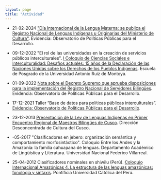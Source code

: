 ```yaml
---
layout: page
title: "Actividad"
---
```


* 21-02-2024    ["Día Internacional de la Lengua Materna: se publica el Registro Nacional de Lenguas Indígenas u Originarias del Ministerio de Cultura"](https://evidencia-pe.com/blog/2024/02/dia-internacional-de-la-lengua-materna-se-publica-el-registro-nacional-de-lenguas-indigenas-u-originarias-del-ministerio-de-cultura/). Evidencia: Observatorio de Políticas Públicas para el Desarrollo.
* 09-12-2022    "El rol de las universidades en la creación de servicios públicos interculturales". [I Coloquio de Ciencias Sociales e Interculturalidad: Desafíos actuales: 15 años de la Declaración de las Naciones Unidas sobre los Derechos de los Pueblos Indígenas](https://www.facebook.com/Posgrado.UARM/photos/a.820694941309202/6051841288194515). Escuela de Posgrado de la Universidad Antonio Ruiz de Montoya. 
* 01-09-2022    [Nota sobre el Decreto Supremo que aprueba disposiciones para la implementación del Registro Nacional de Servidores Bilingües](https://evidencia-pe.com/blog/2022/09/nota-ds/). Evidencia: Observatorio de Políticas Públicas para el Desarrollo.

* 17-12-2021    Taller “Base de datos para políticas públicas interculturales”. [Evidencia: Observatorio de Políticas Públicas para el Desarrollo](https://evidencia-pe.com).
* 23-12-2013    [Presentación de la Ley de Lenguas Indígenas en Primer Encuentro Regional de Maestros Bilingües de Cusco](https://andina.pe/agencia/noticia-presentan-ley-lenguas-indigenas-encuentro-maestros-biling%C3%BCes-cusco-487846.aspx). Dirección Desconcentrada de Cultura del Cusco.
* -05-2017      "Clasificadores en jebero: organización semántica y comportamiento morfosintáctico". Coloquio Entre los Andes y la Amazonía: la familia cahuapana de lenguas. Departamento Académico de Lingüística y Literatura. Universidad Nacional Federico Villarreal.
* 25-04-2012    Clasificadores nominales en shiwilu (Perú). [Coloquio Internacional Amazónicas 4. La estructura de las lenguas amazónicas: fonología y sintaxis](/Amazonicas4_Harold_Farfan_Reto.pdf). Pontificia Universidad Católica del Perú.

